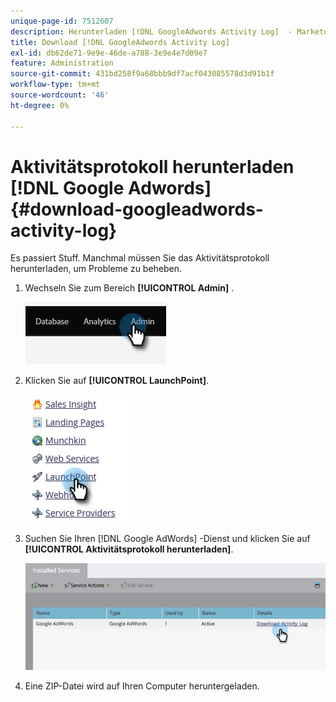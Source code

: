 ```yaml
---
unique-page-id: 7512607
description: Herunterladen [!DNL GoogleAdwords Activity Log]  - Marketo-Dokumente - Produktdokumentation
title: Download [!DNL GoogleAdwords Activity Log]
exl-id: db62de71-9e9e-46de-a788-3e9e4e7d09e7
feature: Administration
source-git-commit: 431bd258f9a68bbb9df7acf043085578d3d91b1f
workflow-type: tm+mt
source-wordcount: '46'
ht-degree: 0%

---
```


# Aktivitätsprotokoll herunterladen [!DNL Google Adwords] {#download-googleadwords-activity-log}

Es passiert Stuff. Manchmal müssen Sie das Aktivitätsprotokoll herunterladen, um Probleme zu beheben.

1. Wechseln Sie zum Bereich **[!UICONTROL Admin]** .

   ![](assets/download-googleadwords-activity-log-1.png)

1. Klicken Sie auf **[!UICONTROL LaunchPoint]**.

   ![](assets/download-googleadwords-activity-log-2.png)

1. Suchen Sie Ihren [!DNL Google AdWords] -Dienst und klicken Sie auf **[!UICONTROL Aktivitätsprotokoll herunterladen]**.

   ![](assets/download-googleadwords-activity-log-3.png)

1. Eine ZIP-Datei wird auf Ihren Computer heruntergeladen.
